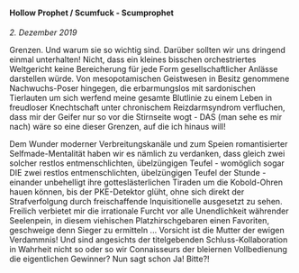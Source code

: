 #### Hollow Prophet / Scumfuck - Scumprophet

_2. Dezember 2019_

Grenzen. Und warum sie so wichtig sind. Darüber sollten wir uns dringend einmal unterhalten! Nicht, dass ein kleines bisschen orchestriertes Weltgericht keine Bereicherung für jede Form gesellschaftlicher Anlässe darstellen würde. Von mesopotamischen Geistwesen in Besitz genommene Nachwuchs-Poser hingegen, die erbarmungslos mit sardonischen Tierlauten um sich werfend meine gesamte Blutlinie zu einem Leben in freudloser Knechtschaft unter chronischem Reizdarmsyndrom verfluchen, dass mir der Geifer nur so vor die Stirnseite wogt - DAS (man sehe es mir nach) wäre so eine dieser Grenzen, auf die ich hinaus will!

Dem Wunder moderner Verbreitungskanäle und zum Speien romantisierter Selfmade-Mentalität haben wir es nämlich zu verdanken, dass gleich zwei solcher restlos entmenschlichten, übelzüngigen Teufel - womöglich sogar DIE zwei restlos entmenschlichten, übelzüngigen Teufel der Stunde - einander unbehelligt ihre gotteslästerlichen Tiraden um die Kobold-Ohren hauen können, bis der PKE-Detektor glüht, ohne sich direkt der Strafverfolgung durch freischaffende Inquisitionelle ausgesetzt zu sehen. Freilich verbietet mir die irrationale Furcht vor alle Unendlichkeit währender Seelenpein, in diesem viehischen Platzhirschgebaren einen Favoriten, geschweige denn Sieger zu ermitteln ... Vorsicht ist die Mutter der ewigen Verdammnis! Und sind angesichts der titelgebenden Schluss-Kollaboration in Wahrheit nicht so oder so wir Connaisseurs der bleiernen Vollbedienung die eigentlichen Gewinner? Nun sagt schon Ja! Bitte?!
